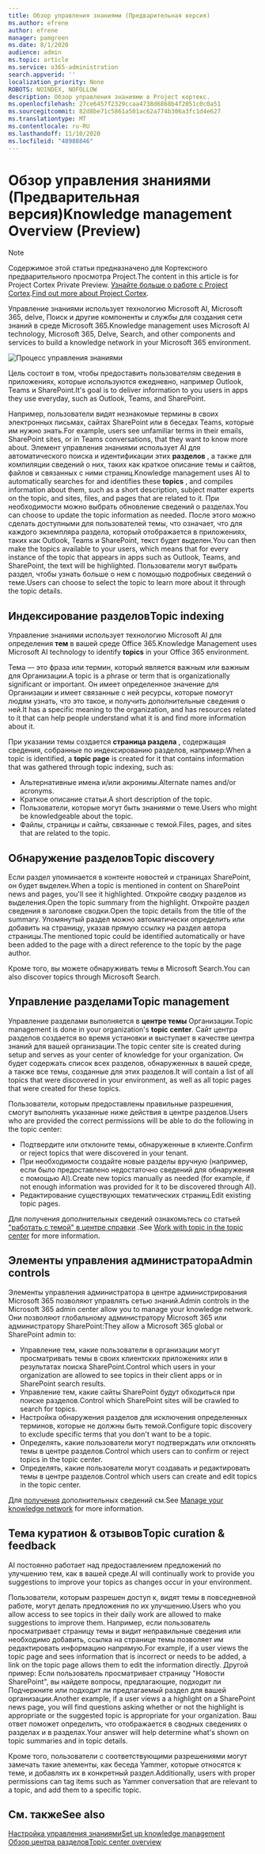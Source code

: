 ```yaml
---
title: Обзор управления знаниями (Предварительная версия)
ms.author: efrene
author: efrene
manager: pamgreen
ms.date: 8/1/2020
audience: admin
ms.topic: article
ms.service: o365-administration
search.appverid: ''
localization_priority: None
ROBOTS: NOINDEX, NOFOLLOW
description: Обзор управления знаниями в Project кортекс.
ms.openlocfilehash: 27ce6457f2329ccaa4738d6868b4f2051c0c0a51
ms.sourcegitcommit: 82d8be71c5861a501ac62a774b306a3fc1d4e627
ms.translationtype: MT
ms.contentlocale: ru-RU
ms.lasthandoff: 11/10/2020
ms.locfileid: "48988846"
---
```

# <a name="knowledge-management-overview-preview"></a><span data-ttu-id="c3f47-103">Обзор управления знаниями (Предварительная версия)</span><span class="sxs-lookup"><span data-stu-id="c3f47-103">Knowledge management Overview (Preview)</span></span>

> [!Note] 
> <span data-ttu-id="c3f47-104">Содержимое этой статьи предназначено для Кортексного предварительного просмотра Project.</span><span class="sxs-lookup"><span data-stu-id="c3f47-104">The content in this article is for Project Cortex Private Preview.</span></span> <span data-ttu-id="c3f47-105">[Узнайте больше о работе с Project Cortex](https://aka.ms/projectcortex).</span><span class="sxs-lookup"><span data-stu-id="c3f47-105">[Find out more about Project Cortex](https://aka.ms/projectcortex).</span></span>

<span data-ttu-id="c3f47-106">Управление знаниями использует технологию Microsoft AI, Microsoft 365, delve, Поиск и другие компоненты и службы для создания сети знаний в среде Microsoft 365.</span><span class="sxs-lookup"><span data-stu-id="c3f47-106">Knowledge management uses Microsoft AI technology, Microsoft 365, Delve, Search, and other components and services to build a knowledge network in your Microsoft 365 environment.</span></span> 

   ![Процесс управления знаниями](../media/content-understanding/knowledge-management-flowchart.png) </br> 

<span data-ttu-id="c3f47-108">Цель состоит в том, чтобы предоставить пользователям сведения в приложениях, которые используются ежедневно, например Outlook, Teams и SharePoint.</span><span class="sxs-lookup"><span data-stu-id="c3f47-108">It's goal is to deliver information to you users in apps they use everyday, such as Outlook, Teams, and SharePoint.</span></span>

<span data-ttu-id="c3f47-109">Например, пользователи видят незнакомые термины в своих электронных письмах, сайтах SharePoint или в беседах Teams, которые им нужно знать.</span><span class="sxs-lookup"><span data-stu-id="c3f47-109">For example, users see unfamiliar terms in their emails, SharePoint sites, or in Teams conversations, that they want to know more about.</span></span> <span data-ttu-id="c3f47-110">Элемент управления знаниями использует AI для автоматического поиска и идентификации этих **разделов** , а также для компиляции сведений о них, таких как краткое описание темы и сайтов, файлов и связанных с ними страниц.</span><span class="sxs-lookup"><span data-stu-id="c3f47-110">Knowledge management uses AI to automatically searches for and identifies these **topics** , and compiles information about them, such as a short description, subject matter experts on the topic, and sites, files, and pages that are related to it.</span></span> <span data-ttu-id="c3f47-111">При необходимости можно выбрать обновление сведений о разделах.</span><span class="sxs-lookup"><span data-stu-id="c3f47-111">You can choose to update the topic information as needed.</span></span> <span data-ttu-id="c3f47-112">После этого можно сделать доступными для пользователей темы, что означает, что для каждого экземпляра раздела, который отображается в приложениях, таких как Outlook, Teams и SharePoint, текст будет выделен.</span><span class="sxs-lookup"><span data-stu-id="c3f47-112">You can then make the topics available to your users, which means that for every instance of the topic that appears in apps such as Outlook, Teams, and SharePoint, the text will be highlighted.</span></span> <span data-ttu-id="c3f47-113">Пользователи могут выбрать раздел, чтобы узнать больше о нем с помощью подробных сведений о теме.</span><span class="sxs-lookup"><span data-stu-id="c3f47-113">Users can choose to select the topic to learn more about it through the topic details.</span></span>


## <a name="topic-indexing"></a><span data-ttu-id="c3f47-114">Индексирование разделов</span><span class="sxs-lookup"><span data-stu-id="c3f47-114">Topic indexing</span></span>

<span data-ttu-id="c3f47-115">Управление знаниями использует технологию Microsoft AI для определения **тем** в вашей среде Office 365.</span><span class="sxs-lookup"><span data-stu-id="c3f47-115">Knowledge Management uses Microsoft AI technology to identify **topics** in your Office 365 environment.</span></span>

<span data-ttu-id="c3f47-116">Тема — это фраза или термин, который является важным или важным для Организации.</span><span class="sxs-lookup"><span data-stu-id="c3f47-116">A topic is a phrase or term that is organizationally significant or important.</span></span> <span data-ttu-id="c3f47-117">Он имеет определенное значение для Организации и имеет связанные с ней ресурсы, которые помогут людям узнать, что это такое, и получить дополнительные сведения о ней.</span><span class="sxs-lookup"><span data-stu-id="c3f47-117">It has a specific meaning to the organization, and has resources related to it that can help people understand what it is and find more information about it.</span></span>

<span data-ttu-id="c3f47-118">При указании темы создается **страница раздела** , содержащая сведения, собранные по индексированию разделов, например:</span><span class="sxs-lookup"><span data-stu-id="c3f47-118">When a topic is identified, a **topic page** is created for it that contains information that was gathered through topic indexing, such as:</span></span>

- <span data-ttu-id="c3f47-119">Альтернативные имена и/или акронимы.</span><span class="sxs-lookup"><span data-stu-id="c3f47-119">Alternate names and/or acronyms.</span></span>
- <span data-ttu-id="c3f47-120">Краткое описание статьи.</span><span class="sxs-lookup"><span data-stu-id="c3f47-120">A short description of the topic.</span></span>
- <span data-ttu-id="c3f47-121">Пользователи, которые могут быть знаниями о теме.</span><span class="sxs-lookup"><span data-stu-id="c3f47-121">Users who might be knowledgeable about the topic.</span></span>
- <span data-ttu-id="c3f47-122">Файлы, страницы и сайты, связанные с темой.</span><span class="sxs-lookup"><span data-stu-id="c3f47-122">Files, pages, and sites that are related to the topic.</span></span>


## <a name="topic-discovery"></a><span data-ttu-id="c3f47-123">Обнаружение разделов</span><span class="sxs-lookup"><span data-stu-id="c3f47-123">Topic discovery</span></span>
<span data-ttu-id="c3f47-124">Если раздел упоминается в контенте новостей и страницах SharePoint, он будет выделен.</span><span class="sxs-lookup"><span data-stu-id="c3f47-124">When a topic is mentioned in content on SharePoint news and pages, you'll see it highlighted.</span></span> <span data-ttu-id="c3f47-125">Откройте сводку разделов из выделения.</span><span class="sxs-lookup"><span data-stu-id="c3f47-125">Open the topic summary from the highlight.</span></span> <span data-ttu-id="c3f47-126">Откройте раздел сведения в заголовке сводки.</span><span class="sxs-lookup"><span data-stu-id="c3f47-126">Open the topic details from the title of the summary.</span></span> <!--(msg for Efren: not sure if I should use discovery for this; we use discovered in-product for indexing?)--> <span data-ttu-id="c3f47-127">Упомянутый раздел можно автоматически определить или добавить на страницу, указав прямую ссылку на раздел автора страницы.</span><span class="sxs-lookup"><span data-stu-id="c3f47-127">The mentioned topic could be identified automatically or have been added to the page with a direct reference to the topic by the page author.</span></span>

<span data-ttu-id="c3f47-128">Кроме того, вы можете обнаруживать темы в Microsoft Search.</span><span class="sxs-lookup"><span data-stu-id="c3f47-128">You can also discover topics through Microsoft Search.</span></span>


## <a name="topic-management"></a><span data-ttu-id="c3f47-129">Управление разделами</span><span class="sxs-lookup"><span data-stu-id="c3f47-129">Topic management</span></span>

<span data-ttu-id="c3f47-130">Управление разделами выполняется в **центре темы** Организации.</span><span class="sxs-lookup"><span data-stu-id="c3f47-130">Topic management is done in your organization's **topic center**.</span></span> <span data-ttu-id="c3f47-131">Сайт центра разделов создается во время установки и выступает в качестве центра знаний для вашей организации.</span><span class="sxs-lookup"><span data-stu-id="c3f47-131">The topic center site is created during setup and serves as your center of knowledge for your organization.</span></span> <span data-ttu-id="c3f47-132">Он будет содержать список всех разделов, обнаруженных в вашей среде, а также все темы, созданные для этих разделов.</span><span class="sxs-lookup"><span data-stu-id="c3f47-132">It will contain a list of all topics that were discovered in your environment, as well as all topic pages that were created for these topics.</span></span> 

<span data-ttu-id="c3f47-133">Пользователи, которым предоставлены правильные разрешения, смогут выполнять указанные ниже действия в центре разделов.</span><span class="sxs-lookup"><span data-stu-id="c3f47-133">Users who are provided the correct permissions will be able to do the following in the topic center:</span></span>

- <span data-ttu-id="c3f47-134">Подтвердите или отклоните темы, обнаруженные в клиенте.</span><span class="sxs-lookup"><span data-stu-id="c3f47-134">Confirm or reject topics that were discovered in your tenant.</span></span>
- <span data-ttu-id="c3f47-135">При необходимости создайте новые разделы вручную (например, если было предоставлено недостаточно сведений для обнаружения с помощью AI).</span><span class="sxs-lookup"><span data-stu-id="c3f47-135">Create new topics manually as needed (for example, if not enough information was provided for it to be discovered through AI).</span></span>
- <span data-ttu-id="c3f47-136">Редактирование существующих тематических страниц.</span><span class="sxs-lookup"><span data-stu-id="c3f47-136">Edit existing topic pages.</span></span></br>

<span data-ttu-id="c3f47-137">Для получения дополнительных сведений ознакомьтесь со статьей ["работать с темой" в центре справки](work-with-topics.md) .</span><span class="sxs-lookup"><span data-stu-id="c3f47-137">See [Work with topic in the topic center](work-with-topics.md) for more information.</span></span>  


## <a name="admin-controls"></a><span data-ttu-id="c3f47-138">Элементы управления администратора</span><span class="sxs-lookup"><span data-stu-id="c3f47-138">Admin controls</span></span>

<span data-ttu-id="c3f47-139">Элементы управления администратора в центре администрирования Microsoft 365 позволяют управлять сетью знаний.</span><span class="sxs-lookup"><span data-stu-id="c3f47-139">Admin controls in the Microsoft 365 admin center  allow you to manage your knowledge network.</span></span> <span data-ttu-id="c3f47-140">Они позволяют глобальному администратору Microsoft 365 или администратору SharePoint:</span><span class="sxs-lookup"><span data-stu-id="c3f47-140">They allow a Microsoft 365 global or SharePoint admin to:</span></span>

- <span data-ttu-id="c3f47-141">Управление тем, какие пользователи в организации могут просматривать темы в своих клиентских приложениях или в результатах поиска SharePoint.</span><span class="sxs-lookup"><span data-stu-id="c3f47-141">Control which users in your organization are allowed to see topics in their client apps or in SharePoint search results.</span></span>
- <span data-ttu-id="c3f47-142">Управление тем, какие сайты SharePoint будут обходиться при поиске разделов.</span><span class="sxs-lookup"><span data-stu-id="c3f47-142">Control which SharePoint sites will be crawled to search for topics.</span></span>
- <span data-ttu-id="c3f47-143">Настройка обнаружения разделов для исключения определенных терминов, которые не должны быть темой.</span><span class="sxs-lookup"><span data-stu-id="c3f47-143">Configure topic discovery to exclude specific terms that you don't want to be a topic.</span></span>
- <span data-ttu-id="c3f47-144">Определять, какие пользователи могут подтверждать или отклонять темы в центре разделов.</span><span class="sxs-lookup"><span data-stu-id="c3f47-144">Control which users can to confirm or reject topics in the topic center.</span></span>
- <span data-ttu-id="c3f47-145">Определять, какие пользователи могут создавать и редактировать темы в центре разделов.</span><span class="sxs-lookup"><span data-stu-id="c3f47-145">Control which users can create and edit topics in the topic center.</span></span>

<span data-ttu-id="c3f47-146">Для [получения](topic-experiences-discovery.md) дополнительных сведений см.</span><span class="sxs-lookup"><span data-stu-id="c3f47-146">See [Manage your knowledge network](topic-experiences-discovery.md) for more information.</span></span> 

## <a name="topic-curation--feedback"></a><span data-ttu-id="c3f47-147">Тема куратион & отзывов</span><span class="sxs-lookup"><span data-stu-id="c3f47-147">Topic curation & feedback</span></span>

<span data-ttu-id="c3f47-148">AI постоянно работает над предоставлением предложений по улучшению тем, как в вашей среде.</span><span class="sxs-lookup"><span data-stu-id="c3f47-148">AI will continually work to provide you suggestions to improve your topics as changes occur in your environment.</span></span>

<span data-ttu-id="c3f47-149">Пользователи, которым разрешен доступ к, видят темы в повседневной работе, могут делать предложения по их улучшению.</span><span class="sxs-lookup"><span data-stu-id="c3f47-149">Users who you allow access to see topics in their daily work are allowed to make suggestions to improve them.</span></span> <span data-ttu-id="c3f47-150">Например, если пользователь просматривает страницу темы и видит неправильные сведения или необходимо добавить, ссылка на странице темы позволяет им редактировать информацию напрямую.</span><span class="sxs-lookup"><span data-stu-id="c3f47-150">For example, if a user views the topic page and sees information that is incorrect or needs to be added, a link on the topic page allows them to edit the information directly.</span></span> <span data-ttu-id="c3f47-151">Другой пример: Если пользователь просматривает страницу "Новости SharePoint", вы найдете вопросы, предлагающие, подходит ли Подчеркните или подходит ли предлагаемый раздел для вашей организации.</span><span class="sxs-lookup"><span data-stu-id="c3f47-151">Another example, if a user views a a highlight on a SharePoint news page, you will find questions asking whether or not the highlight is appropriate or the suggested topic is appropriate for your organization.</span></span> <span data-ttu-id="c3f47-152">Ваш ответ поможет определить, что отображается в сводных сведениях о разделах и в разделах.</span><span class="sxs-lookup"><span data-stu-id="c3f47-152">Your answer will help determine what's shown on topic summaries and in topic details.</span></span>

<span data-ttu-id="c3f47-153">Кроме того, пользователи с соответствующими разрешениями могут замечать такие элементы, как беседа Yammer, которые относятся к теме, и добавлять их в конкретный раздел.</span><span class="sxs-lookup"><span data-stu-id="c3f47-153">Additionally, users with proper permissions can tag items such as Yammer conversation that are relevant to a topic, and add them to a specific topic.</span></span> <!--(msg for Efren: changed to Yammer, because we will not have shipped Teams yet)-->


## <a name="see-also"></a><span data-ttu-id="c3f47-154">См. также</span><span class="sxs-lookup"><span data-stu-id="c3f47-154">See also</span></span>
[<span data-ttu-id="c3f47-155">Настройка управления знаниями</span><span class="sxs-lookup"><span data-stu-id="c3f47-155">Set up knowledge management</span></span>](set-up-topic-experiences.md)</br>
[<span data-ttu-id="c3f47-156">Обзор центра разделов</span><span class="sxs-lookup"><span data-stu-id="c3f47-156">Topic center overview</span></span>](topic-center-overview.md)
